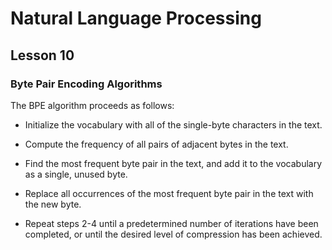 # Natural Language Processing
## Lesson 10

<h3> Byte Pair Encoding Algorithms </h3>

The BPE algorithm proceeds as follows:

* Initialize the vocabulary with all of the single-byte characters in the text.

* Compute the frequency of all pairs of adjacent bytes in the text.

* Find the most frequent byte pair in the text, and add it to the vocabulary as a single, unused byte.

* Replace all occurrences of the most frequent byte pair in the text with the new byte.

* Repeat steps 2-4 until a predetermined number of iterations have been completed, or until the desired level of compression has been achieved.
